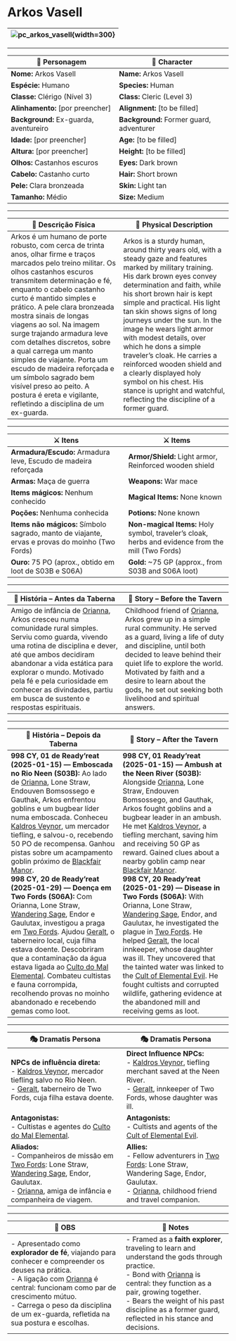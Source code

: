 # Arkos Vasell

| ![pc_arkos_vasell](assets/pc/pc_arkos_vasell.png){width=300} |
| ------------------------------------------------------------ |

---

| **🧙 Personagem** | **🧙 Character** |
| ---------------- | ---------------- |
| **Nome:** Arkos Vasell | **Name:** Arkos Vasell |
| **Espécie:** Humano | **Species:** Human |
| **Classe:** Clérigo (Nível 3) | **Class:** Cleric (Level 3) |
| **Alinhamento:** [por preencher] | **Alignment:** [to be filled] |
| **Background:** Ex-guarda, aventureiro | **Background:** Former guard, adventurer |
| **Idade:** [por preencher] | **Age:** [to be filled] |
| **Altura:** [por preencher] | **Height:** [to be filled] |
| **Olhos:** Castanhos escuros | **Eyes:** Dark brown |
| **Cabelo:** Castanho curto | **Hair:** Short brown |
| **Pele:** Clara bronzeada | **Skin:** Light tan |
| **Tamanho:** Médio | **Size:** Medium |

---

| **📜 Descrição Física** | **📜 Physical Description** |
| ----------------------- | --------------------------- |
| Arkos é um humano de porte robusto, com cerca de trinta anos, olhar firme e traços marcados pelo treino militar. Os olhos castanhos escuros transmitem determinação e fé, enquanto o cabelo castanho curto é mantido simples e prático. A pele clara bronzeada mostra sinais de longas viagens ao sol. Na imagem surge trajando armadura leve com detalhes discretos, sobre a qual carrega um manto simples de viajante. Porta um escudo de madeira reforçada e um símbolo sagrado bem visível preso ao peito. A postura é ereta e vigilante, refletindo a disciplina de um ex-guarda. | Arkos is a sturdy human, around thirty years old, with a steady gaze and features marked by military training. His dark brown eyes convey determination and faith, while his short brown hair is kept simple and practical. His light tan skin shows signs of long journeys under the sun. In the image he wears light armor with modest details, over which he dons a simple traveler’s cloak. He carries a reinforced wooden shield and a clearly displayed holy symbol on his chest. His stance is upright and watchful, reflecting the discipline of a former guard. |

---

| **⚔️ Itens** | **⚔️ Items** |
| ------------ | ------------ |
| **Armadura/Escudo:** Armadura leve, Escudo de madeira reforçada | **Armor/Shield:** Light armor, Reinforced wooden shield |
| **Armas:** Maça de guerra | **Weapons:** War mace |
| **Items mágicos:** Nenhum conhecido | **Magical Items:** None known |
| **Poções:** Nenhuma conhecida | **Potions:** None known |
| **Items não mágicos:** Símbolo sagrado, manto de viajante, ervas e provas do moinho (Two Fords) | **Non-magical Items:** Holy symbol, traveler’s cloak, herbs and evidence from the mill (Two Fords) |
| **Ouro:** 75 PO (aprox., obtido em loot de S03B e S06A) | **Gold:** ~75 GP (approx., from S03B and S06A loot) |

---

| **📖 História – Antes da Taberna**                                                                                                                                                                                                                                                                                                                           | **📖 Story – Before the Tavern**                                                                                                                                                                                                                                                                                                                        |
| ------------------------------------------------------------------------------------------------------------------------------------------------------------------------------------------------------------------------------------------------------------------------------------------------------------------------------------------------------------ | ------------------------------------------------------------------------------------------------------------------------------------------------------------------------------------------------------------------------------------------------------------------------------------------------------------------------------------------------------- |
| Amigo de infância de [Orianna](docs/dm/-/pc/pc_orianna.md), Arkos cresceu numa comunidade rural simples. Serviu como guarda, vivendo uma rotina de disciplina e dever, até que ambos decidiram abandonar a vida estática para explorar o mundo. Motivado pela fé e pela curiosidade em conhecer as divindades, partiu em busca de sustento e respostas espirituais. | Childhood friend of [Orianna](docs/dm/-/pc/pc_orianna.md), Arkos grew up in a simple rural community. He served as a guard, living a life of duty and discipline, until both decided to leave behind their quiet life to explore the world. Motivated by faith and a desire to learn about the gods, he set out seeking both livelihood and spiritual answers. |

---

| **📖 História – Depois da Taberna**                                                                                                                                                                                                                                                                                                                                                                                                                                                                                                                                                                                                                                                                                                                                                                                                                                                                                                                                              | **📖 Story – After the Tavern**                                                                                                                                                                                                                                                                                                                                                                                                                                                                                                                                                                                                                                                                                                                                                                                                                                                                                                                                                                       |
| -------------------------------------------------------------------------------------------------------------------------------------------------------------------------------------------------------------------------------------------------------------------------------------------------------------------------------------------------------------------------------------------------------------------------------------------------------------------------------------------------------------------------------------------------------------------------------------------------------------------------------------------------------------------------------------------------------------------------------------------------------------------------------------------------------------------------------------------------------------------------------------------------------------------------------------------------------------------------------- | ----------------------------------------------------------------------------------------------------------------------------------------------------------------------------------------------------------------------------------------------------------------------------------------------------------------------------------------------------------------------------------------------------------------------------------------------------------------------------------------------------------------------------------------------------------------------------------------------------------------------------------------------------------------------------------------------------------------------------------------------------------------------------------------------------------------------------------------------------------------------------------------------------------------------------------------------------------------------------------------------------- |
| **998 CY, 01 de Ready’reat (2025-01-15) — Emboscada no Rio Neen (S03B):** Ao lado de [Orianna](docs/dm/-/pc/pc_orianna.md), Lone Straw, Endouven Bomsossego e Gauthak, Arkos enfrentou goblins e um bugbear líder numa emboscada. Conheceu [Kaldros Veynor](kaldros_veynor.md), um mercador tiefling, e salvou-o, recebendo 50 PO de recompensa. Ganhou pistas sobre um acampamento goblin próximo de [Blackfair Manor](../locations/blackfair_manor.md).<br>**998 CY, 20 de Ready’reat (2025-01-29) — Doença em Two Fords (S06A):** Com Orianna, Lone Straw, [Wandering Sage](pc_wandering_sage.md), Endor e Gaulutax, investigou a praga em [Two Fords](../locations/two_fords.md). Ajudou [Geralt](geralt.md), o taberneiro local, cuja filha estava doente. Descobriram que a contaminação da água estava ligada ao [Culto do Mal Elemental](docs/organizations/-/cults/cult_of_elemental_evil.md). Combateu cultistas e fauna corrompida, recolhendo provas no moinho abandonado e recebendo gemas como loot. | **998 CY, 01 Ready’reat (2025-01-15) — Ambush at the Neen River (S03B):** Alongside [Orianna](docs/dm/-/pc/pc_orianna.md), Lone Straw, Endouven Bomsossego, and Gauthak, Arkos fought goblins and a bugbear leader in an ambush. He met [Kaldros Veynor](kaldros_veynor.md), a tiefling merchant, saving him and receiving 50 GP as reward. Gained clues about a nearby goblin camp near [Blackfair Manor](../locations/blackfair_manor.md).<br>**998 CY, 20 Ready’reat (2025-01-29) — Disease in Two Fords (S06A):** With Orianna, Lone Straw, [Wandering Sage](pc_wandering_sage.md), Endor, and Gaulutax, he investigated the plague in [Two Fords](../locations/two_fords.md). He helped [Geralt](geralt.md), the local innkeeper, whose daughter was ill. They uncovered that the tainted water was linked to the [Cult of Elemental Evil](docs/organizations/-/cults/cult_of_elemental_evil.md). He fought cultists and corrupted wildlife, gathering evidence at the abandoned mill and receiving gems as loot. |

---

| **🎭 Dramatis Persona**                                                                                                                                                                                                  | **🎭 Dramatis Persona**                                                                                                                                                                                        |
| ------------------------------------------------------------------------------------------------------------------------------------------------------------------------------------------------------------------------ | -------------------------------------------------------------------------------------------------------------------------------------------------------------------------------------------------------------- |
| **NPCs de influência direta:**<br>- [Kaldros Veynor](kaldros_veynor.md), mercador tiefling salvo no Rio Neen.<br>- [Geralt](geralt.md), taberneiro de Two Fords, cuja filha estava doente.                               | **Direct Influence NPCs:**<br>- [Kaldros Veynor](kaldros_veynor.md), tiefling merchant saved at the Neen River.<br>- [Geralt](geralt.md), innkeeper of Two Fords, whose daughter was ill.                      |
| **Antagonistas:**<br>- Cultistas e agentes do [Culto do Mal Elemental](docs/organizations/-/cults/cult_of_elemental_evil.md).                                                                                                             | **Antagonists:**<br>- Cultists and agents of the [Cult of Elemental Evil](docs/organizations/-/cults/cult_of_elemental_evil.md).                                                                                                |
| **Aliados:**<br>- Companheiros de missão em [Two Fords](../locations/two_fords.md): Lone Straw, [Wandering Sage](pc_wandering_sage.md), Endor, Gaulutax. <br>- [Orianna](docs/dm/-/pc/pc_orianna.md), amiga de infância e companheira de viagem. | **Allies:**<br>- Fellow adventurers in [Two Fords](../locations/two_fords.md): Lone Straw, Wandering Sage, Endor, Gaulutax.<br>- [Orianna](docs/dm/-/pc/pc_orianna.md), childhood friend and travel companion. |

---

| **🔮 OBS** | **🔮 Notes** |
| ---------- | ------------ |
| - Apresentado como **explorador de fé**, viajando para conhecer e compreender os deuses na prática.<br>- A ligação com [Orianna](docs/dm/-/pc/pc_orianna.md) é central: funcionam como par de crescimento mútuo.<br>- Carrega o peso da disciplina de um ex-guarda, refletida na sua postura e escolhas. | - Framed as a **faith explorer**, traveling to learn and understand the gods through practice.<br>- Bond with [Orianna](docs/dm/-/pc/pc_orianna.md) is central: they function as a pair, growing together.<br>- Bears the weight of his past discipline as a former guard, reflected in his stance and decisions. |
